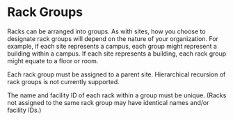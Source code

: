 # Rack Groups

Racks can be arranged into groups. As with sites, how you choose to designate rack groups will depend on the nature of your organization. For example, if each site represents a campus, each group might represent a building within a campus. If each site represents a building, each rack group might equate to a floor or room.

Each rack group must be assigned to a parent site. Hierarchical recursion of rack groups is not currently supported.

The name and facility ID of each rack within a group must be unique. (Racks not assigned to the same rack group may have identical names and/or facility IDs.)
